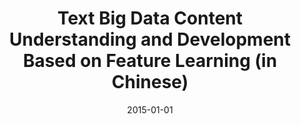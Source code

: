 ---
title: "Text Big Data Content Understanding and Development Based on Feature Learning (in Chinese)"
collection: publications
permalink: /publication/2015-01-01-Text-Big-Data-Content-Understanding-and-Development-Based-on-Feature-Learning-in-Chinese/
date: 2015-01-01
venue: 'Big Data'
citation: ' Shuhan Yuan,  Yang Xiang,  Shijia E, &quot;Text Big Data Content Understanding and Development Based on Feature Learning (in Chinese).&quot; Big Data, 2015.'
---